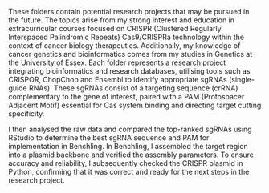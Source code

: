 These folders contain potential research projects that may be pursued in the future. The topics arise from my strong interest and education in extracurricular courses focused on CRISPR (Clustered Regularly Interspaced Palindromic Repeats) Cas9/CRISPRa technology within the context of cancer biology therapeutics. Additionally, my knowledge of cancer genetics and bioinformatics comes from my studies in Genetics at the University of Essex. Each folder represents a research project integrating bioinformatics and research databases, utilising tools such as CRISPOR, ChopChop and Ensembl to identify appropriate sgRNAs (single-guide RNAs). These sgRNAs consist of a targeting sequence (crRNA) complementary to the gene of interest, paired with a PAM (Protospacer Adjacent Motif) essential for Cas system binding and directing target cutting specificity.

I then analysed the raw data and compared the top-ranked sgRNAs using RStudio to determine the best sgRNA sequence and PAM for implementation in Benchling. In Benchling, I assembled the target region into a plasmid backbone and verified the assembly parameters. To ensure accuracy and reliability, I subsequently checked the CRISPR plasmid in Python, confirming that it was correct and ready for the next steps in the research project.
